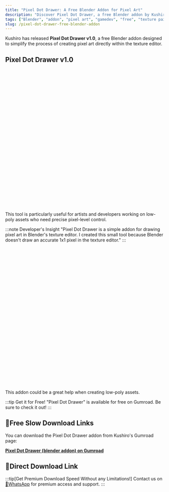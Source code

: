 ```yaml
---
title: "Pixel Dot Drawer: A Free Blender Addon for Pixel Art"
description: "Discover Pixel Dot Drawer, a free Blender addon by Kushiro that makes it easy to draw pixel art in the texture editor."
tags: ["Blender", "addon", "pixel art", "gamedev", "free", "texture painting", "Kushiro", "Pixel Dot Drawer"]
slug: /pixel-dot-drawer-free-blender-addon
---
```


Kushiro has released **Pixel Dot Drawer v1.0**, a free Blender addon designed to simplify the process of creating pixel art directly within the texture editor.

## Pixel Dot Drawer v1.0

![Pixel Dot Drawer UI](data:image/svg+xml,%3Csvg%20xmlns='http://www.w3.org/2000/svg'%20viewBox='0%200%20879%20762'%3E%3C/svg%3E)

This tool is particularly useful for artists and developers working on low-poly assets who need precise pixel-level control.

:::note Developer's Insight
"Pixel Dot Drawer is a simple addon for drawing pixel art in Blender's texture editor. I created this small tool because Blender doesn't draw an accurate 1x1 pixel in the texture editor."
:::

![Pixel Dot Drawer Example](data:image/svg+xml,%3Csvg%20xmlns='http://www.w3.org/2000/svg'%20viewBox='0%200%20879%20762'%3E%3C/svg%3E)

This addon could be a great help when creating low-poly assets.

:::tip Get it for Free!
"Pixel Dot Drawer" is available for free on Gumroad. Be sure to check it out!
:::

## 🐌Free Slow Download Links

You can download the Pixel Dot Drawer addon from Kushiro's Gumroad page:

[**Pixel Dot Drawer (blender addon) on Gumroad**](https://kushiro.gumroad.com/l/pixel_dot_drawer?a=351642995)

## 🚀Direct Download Link
:::tip[Get Premium Download Speed Without any Limitations!]
Contact us on [💬WhatsApp](https://wa.me/+8613237610083) for premium  access and support.
:::